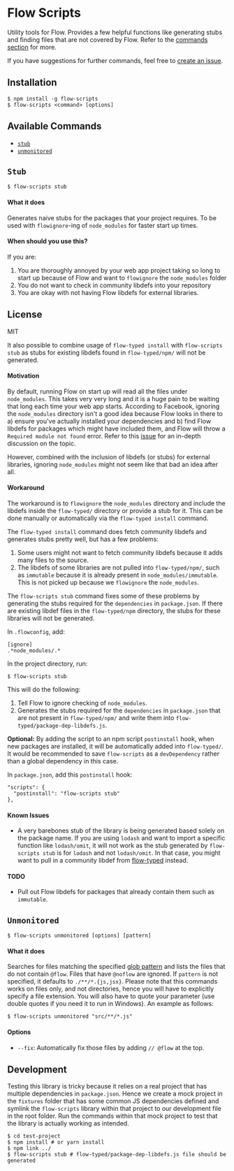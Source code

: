 # Flow Scripts

Utility tools for Flow. Provides a few helpful functions like generating stubs and finding files that are not covered by Flow. Refer to the [commands section](#available-commands) for more.

If you have suggestions for further commands, feel free to [create an issue](https://github.com/yangshun/flow-scripts/issues/new).

## Installation

```
$ npm install -g flow-scripts
$ flow-scripts <command> [options]
```

## Available Commands

- [`stub`](#stub)
- [`unmonitored`](#unmonitored)

## `Stub`

```
$ flow-scripts stub
```

#### What it does

Generates naive stubs for the packages that your project requires. To be used with `flowignore`-ing of `node_modules` for faster start up times.

#### When should you use this?

If you are:

1. You are thoroughly annoyed by your web app project taking so long to start up because of Flow and want to `flowignore` the `node_modules` folder
1. You do not want to check in community libdefs into your repository 
1. You are okay with not having Flow libdefs for external libraries.

## License

MIT

It also possible to combine usage of `flow-typed install` with `flow-scripts stub` as stubs for existing libdefs found in `flow-typed/npm/` will not be generated.

#### Motivation

By default, running Flow on start up will read all the files under `node_modules`. This takes very very long and it is a huge pain to be waiting that long each time your web app starts. According to Facebook, ignoring the `node_modules` directory isn't a good idea because Flow looks in there to a) ensure you've actually installed your dependencies and b) find Flow libdefs for packages which might have included them, and Flow will throw a `Required module not found` error. Refer to this [issue](https://github.com/facebook/flow/issues/869) for an in-depth discussion on the topic.

However, combined with the inclusion of libdefs (or stubs) for external libraries, ignoring `node_modules` might not seem like that bad an idea after all.

#### Workaround

The workaround is to `flowignore` the `node_modules` directory and include the libdefs inside the `flow-typed/` directory or provide a stub for it. This can be done manually or automatically via the `flow-typed install` command.

The `flow-typed install` command does fetch community libdefs and generates stubs pretty well, but has a few problems:

1. Some users might not want to fetch community libdefs because it adds many files to the source.
1. The libdefs of some libraries are not pulled into `flow-typed/npm/`, such as `immutable` because it is already present in `node_modules/immutable`. This is not picked up because we `flowignore` the `node_modules`.

The `flow-scripts stub` command fixes some of these problems by generating the stubs required for the `dependencies` in `package.json`. If there are existing libdef files in the `flow-typed/npm` directory, the stubs for these libraries will not be generated.

In `.flowconfig`, add:

```
[ignore]
.*node_modules/.*
```

In the project directory, run:

```
$ flow-scripts stub
```

This will do the following:

1. Tell Flow to ignore checking of `node_modules`.
2. Generates the stubs required for the `dependencies` in `package.json` that are not present in `flow-typed/npm/` and write them into `flow-typed/package-dep-libdefs.js`.

**Optional:** By adding the script to an npm script `postinstall` hook, when new packages are installed, it will be automatically added into `flow-typed/`. It would be recommended to save `flow-scripts` as a `devDependency` rather than a global dependency in this case.

In `package.json`, add this `postinstall` hook:

```
"scripts": {
  "postinstall": "flow-scripts stub"
},
```

#### Known Issues

- A very barebones stub of the library is being generated based solely on the package name. If you are using `lodash` and want to import a specific function like `lodash/omit`, it will not work as the stub generated by `flow-scripts stub` is for `lodash` and not `lodash/omit`. In that case, you might want to pull in a community libdef from [flow-typed](https://github.com/flowtype/flow-typed) instead.

#### TODO

- Pull out Flow libdefs for packages that already contain them such as `immutable`.

## `Unmonitored`

```
$ flow-scripts unmonitored [options] [pattern]
```

#### What it does

Searches for files matching the specified [glob pattern](https://www.wikiwand.com/en/Glob_(programming)) and lists the files that do not contain `@flow`. Files that have `@noflow` are ignored. If `pattern` is not specified, it defaults to `./**/*.{js,jsx}`. Please note that this commands works on files only, and not directories, hence you will have to explicitly specify a file extension. You will also have to quote your parameter (use double quotes if you need it to run in Windows). An example as follows:

```
$ flow-scripts unmonitored "src/**/*.js"
```

#### Options

- `--fix`: Automatically fix those files by adding `// @flow` at the top.

## Development

Testing this library is tricky because it relies on a real project that has multiple dependencies in `package.json`. Hence we create a mock project in the `fixtures` folder that has some common JS dependencies defined and symlink the `flow-scripts` library within that project to our development file in the root folder. Run the commands within that mock project to test that the library is actually working as intended.

```
$ cd test-project
$ npm install # or yarn install
$ npm link ../
$ flow-scripts stub # flow-typed/package-dep-libdefs.js file should be generated
```

